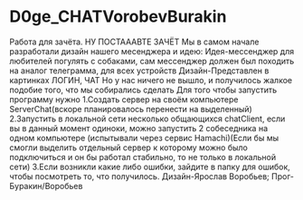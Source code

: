 # D0ge_CHATVorobevBurakin
Работа для зачёта. НУ ПОСТАААВТЕ ЗАЧЁТ
Мы в самом начале разработали дизайн нашего месенджера и идею:
Идея-мессенджер для любителей погулять с собаками, сам мессенджер должен был походить на аналог телеграмма, для всех устройств
Дизайн-Представлен в картинках ЛОГИН, ЧАТ
Но у нас ничего не вышло, и получилось жалкое подобие того, что мы собирались сделать
Для того чтобы запустить программу нужно 
1.Создать сервер на своём компьютере ServerChat(вскоре планировалось перенести на выделенный)
2.Запустить в локальной сети несколько общающихся chatClient, если вы в данный момент одиноки, можно запустить 2 собеседника на одном компьютере (испытывали через сервис Hamachi)(Если бы мы смогли выделить отдельный сервер к которому можно было подключиться и он бы работал стабильно, то не только в локальной сети)
3.Если возникли какие либо ошибки, зайдите в папку для ошибок, чтобы посмотреть то, что получилось.
Дизайн-Ярослав Воробьев; Прог-Буракин/Воробьев
